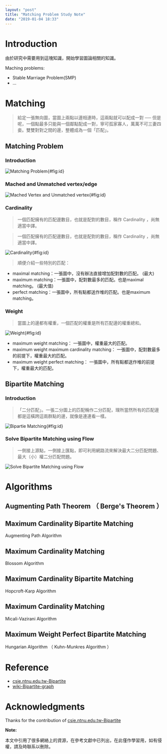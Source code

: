 ```yaml
---
layout: "post"
title: "Matching Problem Study Note"
date: "2019-01-04 18:33"
---
```


# Introduction

由於研究中需要用到這塊知識，開始學習圖論相關的知識。

Maching problems:

- Stable Marriage Problem(SMP)
- ...

# Matching


> 給定一張無向圖，當圖上兩點以邊相連時，這兩點就可以配成一對 ── 但是呢，一個點最多只能與一個鄰點配成一對，寧可孤家寡人，萬萬不可三妻四妾。雙雙對對之間的邊，整體成為一個「匹配」。

## Matching Problem
### Introduction
![Matching Problem](/assets/images/matching-problem.png){#fig:id}


### Mached and Unmatched vertex/edge

![Mached Vertex and Unmatched vertex](/assets/images/mached-vertex-and-unmatched-vertex.png){#fig:id}

### Cardinality

> 一個匹配擁有的匹配邊數目，也就是配對的數目，稱作 Cardinality ，尚無適當中譯。

> 一個匹配擁有的匹配邊數目，也就是配對的數目，稱作 Cardinality ，尚無適當中譯。

![Cardinality](/assets/images/cardinality.png){#fig:id}


> 順便介紹一些特別的匹配：

- maximal matching：一張圖中，沒有辦法直接增加配對數的匹配。 (最大)
- maximum matching：一張圖中，配對數最多的匹配。也是maximal matching。 (最大值)
- perfect matching：一張圖中，所有點都送作堆的匹配。也是maximum matching。

### Weight

> 當圖上的邊都有權重，一個匹配的權重是所有匹配邊的權重總和。


![Weight](/assets/images/weight.png){#fig:id}

- maximum weight matching：
 一張圖中，權重最大的匹配。
- maximum weight maximum cardinality matching：
一張圖中，配對數最多的前提下，權重最大的匹配。
- maximum weight perfect matching：
一張圖中，所有點都送作堆的前提下，權重最大的匹配。

## Bipartite Matching

### Introduction

>「二分匹配」。一張二分圖上的匹配稱作二分匹配，理所當然所有的匹配邊都是這橫跨這兩群點的邊，就像是連連看一樣。

![Bipartie Matching](/assets/images/bipartie-matching.png){#fig:id}

### Solve Bipartite Matching using Flow

> 一側接上源點，一側接上匯點，即可利用網路流來解決最大二分匹配問題、最大（小）權二分匹配問題。

![Solve Bipartite Matching using Flow](../../assets/images/solve-bipartite-matching-using-flow.png)

# Algorithms
## Augmenting Path Theorem （ Berge's Theorem ）


## Maximum Cardinality Bipartite Matching
Augmenting Path Algorithm


## Maximum Cardinality Matching
Blossom Algorithm

## Maximum Cardinality Bipartite Matching
Hopcroft-Karp Algorithm

## Maximum Cardinality Matching
Micali-Vazirani Algorithm

## Maximum Weight Perfect Bipartite Matching
Hungarian Algorithm （ Kuhn-Munkres Algorithm ）






# Reference
- [csie.ntnu.edu.tw-Bipartite](http://www.csie.ntnu.edu.tw/~u91029/BipartiteGraph.html)
- [wiki-Bipartite-graph](https://en.wikipedia.org/wiki/Bipartite_graph)

# Acknowledgments

Thanks for the contribution of  [csie.ntnu.edu.tw-Bipartite](http://www.csie.ntnu.edu.tw/~u91029/BipartiteGraph.html)


**Note:**

本文中引用了很多網絡上的資源，在參考文獻中已列出，在此僅作學習用，如有侵權，請及時聯系以刪除。
